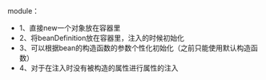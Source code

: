 module：
- 1、直接new一个对象放在容器里
- 2、将beanDefinition放在容器里，注入的时候初始化
- 3、可以根据bean的构造函数的参数个性化初始化（之前只能使用默认构造函数）
- 4、对于在注入时没有被构造的属性进行属性的注入